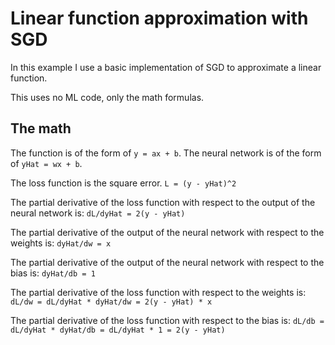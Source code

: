 # Linear function approximation with SGD

In this example I use a basic implementation of SGD to approximate a linear function.

This uses no ML code, only the math formulas.

## The math

The function is of the form of `y = ax + b`.
The neural network is of the form of `yHat = wx + b`.

The loss function is the square error.
`L = (y - yHat)^2`

The partial derivative of the loss function with respect to the output of the neural network is:
`dL/dyHat = 2(y - yHat)`

The partial derivative of the output of the neural network with respect to the weights is:
`dyHat/dw = x`

The partial derivative of the output of the neural network with respect to the bias is:
`dyHat/db = 1`

The partial derivative of the loss function with respect to the weights is:
`dL/dw = dL/dyHat * dyHat/dw = 2(y - yHat) * x`

The partial derivative of the loss function with respect to the bias is:
`dL/db = dL/dyHat * dyHat/db = dL/dyHat * 1 = 2(y - yHat)`


